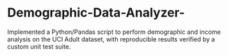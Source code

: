 # Demographic-Data-Analyzer-
Implemented a Python/Pandas script to perform demographic and income analysis on the UCI Adult dataset, with reproducible results verified by a custom unit test suite.
